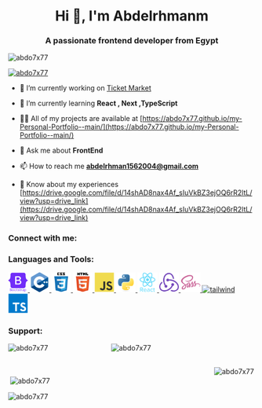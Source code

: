 <h1 align="center">Hi 👋, I'm Abdelrhmanm</h1>
<h3 align="center">A passionate frontend developer from Egypt</h3>

<p align="left"> <img src="https://komarev.com/ghpvc/?username=abdo7x77&label=Profile%20views&color=0e75b6&style=flat" alt="abdo7x77" /> </p>

<p align="left"> <a href="https://github.com/ryo-ma/github-profile-trophy"><img src="https://github-profile-trophy.vercel.app/?username=abdo7x77" alt="abdo7x77" /></a> </p>

- 🔭 I’m currently working on [Ticket Market](https://ticket-market-nine.vercel.app/)

- 🌱 I’m currently learning **React , Next ,TypeScript**

- 👨‍💻 All of my projects are available at [https://abdo7x77.github.io/my-Personal-Portfolio--main/](https://abdo7x77.github.io/my-Personal-Portfolio--main/)

- 💬 Ask me about **FrontEnd**

- 📫 How to reach me **abdelrhman1562004@gmail.com**

- 📄 Know about my experiences [https://drive.google.com/file/d/14shAD8nax4Af_sIuVkBZ3ejOQ6rR2ltL/view?usp=drive_link](https://drive.google.com/file/d/14shAD8nax4Af_sIuVkBZ3ejOQ6rR2ltL/view?usp=drive_link)

<h3 align="left">Connect with me:</h3>
<p align="left">
</p>

<h3 align="left">Languages and Tools:</h3>
<p align="left"> <a href="https://getbootstrap.com" target="_blank" rel="noreferrer"> <img src="https://raw.githubusercontent.com/devicons/devicon/master/icons/bootstrap/bootstrap-plain-wordmark.svg" alt="bootstrap" width="40" height="40"/> </a> <a href="https://www.w3schools.com/cpp/" target="_blank" rel="noreferrer"> <img src="https://raw.githubusercontent.com/devicons/devicon/master/icons/cplusplus/cplusplus-original.svg" alt="cplusplus" width="40" height="40"/> </a> <a href="https://www.w3schools.com/css/" target="_blank" rel="noreferrer"> <img src="https://raw.githubusercontent.com/devicons/devicon/master/icons/css3/css3-original-wordmark.svg" alt="css3" width="40" height="40"/> </a> <a href="https://www.w3.org/html/" target="_blank" rel="noreferrer"> <img src="https://raw.githubusercontent.com/devicons/devicon/master/icons/html5/html5-original-wordmark.svg" alt="html5" width="40" height="40"/> </a> <a href="https://developer.mozilla.org/en-US/docs/Web/JavaScript" target="_blank" rel="noreferrer"> <img src="https://raw.githubusercontent.com/devicons/devicon/master/icons/javascript/javascript-original.svg" alt="javascript" width="40" height="40"/> </a> <a href="https://www.python.org" target="_blank" rel="noreferrer"> <img src="https://raw.githubusercontent.com/devicons/devicon/master/icons/python/python-original.svg" alt="python" width="40" height="40"/> </a> <a href="https://reactjs.org/" target="_blank" rel="noreferrer"> <img src="https://raw.githubusercontent.com/devicons/devicon/master/icons/react/react-original-wordmark.svg" alt="react" width="40" height="40"/> </a> <a href="https://redux.js.org" target="_blank" rel="noreferrer"> <img src="https://raw.githubusercontent.com/devicons/devicon/master/icons/redux/redux-original.svg" alt="redux" width="40" height="40"/> </a> <a href="https://sass-lang.com" target="_blank" rel="noreferrer"> <img src="https://raw.githubusercontent.com/devicons/devicon/master/icons/sass/sass-original.svg" alt="sass" width="40" height="40"/> </a> <a href="https://tailwindcss.com/" target="_blank" rel="noreferrer"> <img src="https://www.vectorlogo.zone/logos/tailwindcss/tailwindcss-icon.svg" alt="tailwind" width="40" height="40"/> </a> <a href="https://www.typescriptlang.org/" target="_blank" rel="noreferrer"> <img src="https://raw.githubusercontent.com/devicons/devicon/master/icons/typescript/typescript-original.svg" alt="typescript" width="40" height="40"/> </a> </p>

<h3 align="left">Support:</h3>
<p><a href="https://www.buymeacoffee.com/abdo7x77"> <img align="left" src="https://cdn.buymeacoffee.com/buttons/v2/default-yellow.png" height="50" width="210" alt="abdo7x77" /></a><a href="https://ko-fi.com/abdo7x77"> <img align="left" src="https://cdn.ko-fi.com/cdn/kofi3.png?v=3" height="50" width="210" alt="abdo7x77" /></a></p><br><br>

<p><img align="left" src="https://github-readme-stats.vercel.app/api/top-langs?username=abdo7x77&show_icons=true&locale=en&layout=compact" alt="abdo7x77" /></p>

<p>&nbsp;<img align="center" src="https://github-readme-stats.vercel.app/api?username=abdo7x77&show_icons=true&locale=en" alt="abdo7x77" /></p>

<p><img align="center" src="https://github-readme-streak-stats.herokuapp.com/?user=abdo7x77&" alt="abdo7x77" /></p>
